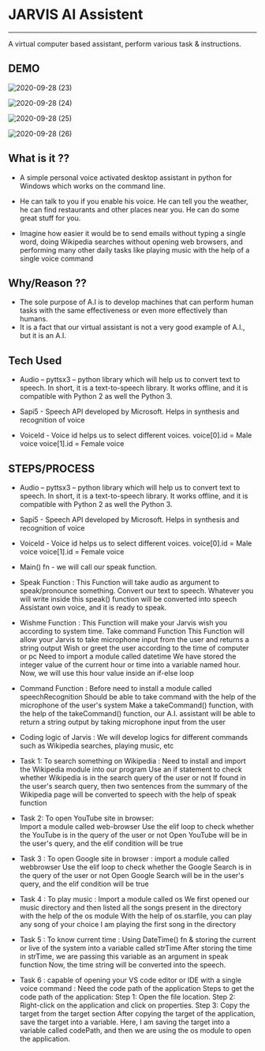 # JARVIS AI Assistent
-----------------------
A virtual computer based assistant, perform various task & instructions.

DEMO
------
![2020-09-28 (23)](https://user-images.githubusercontent.com/41515202/94376867-ea907a00-013a-11eb-8c59-998f27f4496b.png)

![2020-09-28 (24)](https://user-images.githubusercontent.com/41515202/94376869-ebc1a700-013a-11eb-95b6-086cf0e2e2dd.png)

![2020-09-28 (25)](https://user-images.githubusercontent.com/41515202/94376870-ecf2d400-013a-11eb-95a5-fe3592f01682.png)

![2020-09-28 (26)](https://user-images.githubusercontent.com/41515202/94376871-ee240100-013a-11eb-9884-45ec55bd5263.png)


What is it ??
----------------
* A simple personal voice activated desktop assistant in python for Windows which works on the command line. 

* He can talk to you if you enable his voice. He can tell you the weather, he can find restaurants and other places near you. He can do some great stuff for you.

* Imagine how easier it would be to send emails without typing a single word, doing Wikipedia searches without opening web browsers, and performing many other daily tasks like playing music with the help of a single voice command

Why/Reason ??
----------------
* The sole purpose of A.I is to develop machines that can perform human tasks with the same effectiveness or even more effectively than humans.
* It is a fact that our virtual assistant is not a very good example of A.I., but it is an A.I.

Tech Used
--------------
* Audio – pyttsx3 – python library which will help us to convert text to speech. In short, it is a text-to-speech library. It works offline, and it is compatible with Python 2 as well the Python 3.

* Sapi5 - Speech API developed by Microsoft. Helps in synthesis and recognition of voice

* VoiceId - Voice id helps us to select different voices.
    voice[0].id = Male voice 
    voice[1].id = Female voice

STEPS/PROCESS
----------------
* Audio – pyttsx3 – python library which will help us to convert text to speech. In short, it is a text-to-speech library. It works offline, and it is compatible with Python 2 as well the Python 3.

* Sapi5 - Speech API developed by Microsoft. Helps in synthesis and recognition of voice

* VoiceId - Voice id helps us to select different voices.
    voice[0].id = Male voice 
    voice[1].id = Female voice
* Main() fn - we will call our speak function.

* Speak Function : 
This Function will take audio as argument to speak/pronounce something.
Convert our text to speech. 
Whatever you will write inside this speak() function will be converted into speech
Assistant own voice, and it is ready to speak.

* Wishme Function : 
This Function will make your Jarvis wish you according to system time.
Take command Function This Function will allow your Jarvis to take microphone input from the user and returns a string output
Wish or greet the user according to the time of computer or pc
Need to import a module called datetime
We have stored the integer value of the current hour or time into a variable named hour. Now, we will use this hour value inside an if-else loop

* Command Function : 
Before need to install a module called speechRecognition
Should be able to take command with the help of the microphone of the user's system
Make a takeCommand() function, with the help of the takeCommand() function, our A.I. assistant will be able to return a string output by taking microphone input from the user

* Coding logic of Jarvis : 
We will develop logics for different commands such as Wikipedia searches, playing music, etc

* Task 1: To search something on Wikipedia : 
Need to install and import the Wikipedia module into our program
Use an if statement to check whether Wikipedia is in the search query of the user or not
If found in the user's search query, then two sentences from the summary of the Wikipedia page will be converted to speech with the help of speak function

* Task 2: To open YouTube site in browser:  
Import a module called web-browser
Use the elif loop to check whether the YouTube is in the query of the user or not
Open YouTube will be in the user's query, and the elif condition will be true

* Task 3 : To open Google site in browser : import a module called webbrowser
Use the elif loop to check whether the Google Search is in the query of the user or not
Open Google Search will be in the user's query, and the elif condition will be true

* Task 4 : To play music : 
Import a module called os
We first opened our music directory and then listed all the songs present in the directory with the help of the os module
With the help of os.starfile, you can play any song of your choice
I am playing the first song in the directory

* Task 5 : To know current time : 
Using DateTime() fn & storing the current or live of the system into a variable called strTime
After storing the time in strTime, we are passing this variable as an argument in speak function
Now, the time string will be converted into the speech.

* Task 6 : capable of opening your VS code editor or IDE with a single voice command : 
Need the code path of the application
Steps to get the code path of the application:
Step 1: Open the file location.
Step 2: Right-click on the application and click on properties.
Step 3: Copy the target from the target section
After copying the target of the application, save the target into a variable. Here, I am saving the target into a variable called codePath, and then we are using the os module to open the application.
